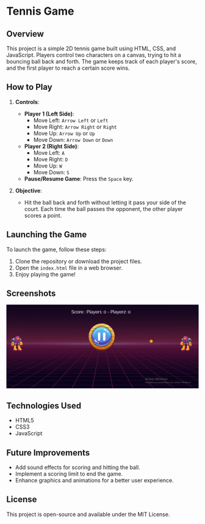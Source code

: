 # Tennis Game

## Overview
This project is a simple 2D tennis game built using HTML, CSS, and JavaScript. Players control two characters on a canvas, trying to hit a bouncing ball back and forth. The game keeps track of each player's score, and the first player to reach a certain score wins.

## How to Play
1. **Controls**:
   - **Player 1 (Left Side)**:
     - Move Left: `Arrow Left` or `Left`
     - Move Right: `Arrow Right` or `Right`
     - Move Up: `Arrow Up` or `Up`
     - Move Down: `Arrow Down` or `Down`
   - **Player 2 (Right Side)**:
     - Move Left: `A`
     - Move Right: `D`
     - Move Up: `W`
     - Move Down: `S`
   - **Pause/Resume Game**: Press the `Space` key.

2. **Objective**:
   - Hit the ball back and forth without letting it pass your side of the court. Each time the ball passes the opponent, the other player scores a point.

## Launching the Game
To launch the game, follow these steps:
1. Clone the repository or download the project files.
2. Open the `index.html` file in a web browser.
3. Enjoy playing the game!

## Screenshots
![Game Screenshot 1](assets/img/screenshot1.PNG)

## Technologies Used
- HTML5
- CSS3
- JavaScript

## Future Improvements
- Add sound effects for scoring and hitting the ball.
- Implement a scoring limit to end the game.
- Enhance graphics and animations for a better user experience.

## License
This project is open-source and available under the MIT License.
